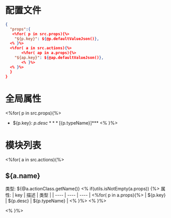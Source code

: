 # 配置文件
```json
{
  "props":{
   <%for( p in src.props){%>
    "${p.key}": ${@p.defaultValueJson()},
  <% }%>
  <%for( a in src.actions){%>
       <%for( ap in a.props){%>
    "${ap.key}": ${@ap.defaultValueJson()}, 
       <% }%>
  <% }%>
  }
}
```
# 全局属性
 <%for( p in src.props){%>
* ${p.key}: ${p.desc} ***[${p.typeName}]***
<% }%>
# 模块列表
<%for( a in src.actions){%>
## ${a.name}
类型: ${@a.actionClass.getName()} 
<% if(utils.isNotEmpty(a.props)) {%>
属性:
| key  | 描述 | 类型 |
| ---- | ---- | ---- |
        <%for( p in a.props){%>
| ${p.key} | ${p.desc}  | ${p.typeName}  |
        <% }%>
<% }%>

<% }%>